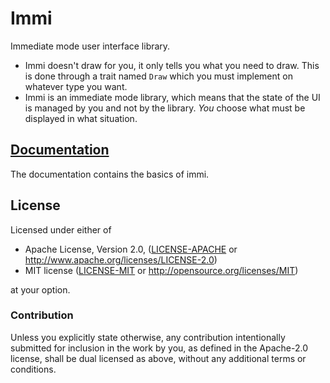 # Immi

Immediate mode user interface library.

* Immi doesn't draw for you, it only tells you what you need to draw. This is done through a
  trait named `Draw` which you must implement on whatever type you want.
* Immi is an immediate mode library, which means that the state of the UI is managed by you and
  not by the library. *You* choose what must be displayed in what situation.

## [Documentation](http://tomaka.github.io/immi/immi/index.html)

The documentation contains the basics of immi.

## License

Licensed under either of

 * Apache License, Version 2.0, ([LICENSE-APACHE](LICENSE-APACHE) or http://www.apache.org/licenses/LICENSE-2.0)
 * MIT license ([LICENSE-MIT](LICENSE-MIT) or http://opensource.org/licenses/MIT)

at your option.

### Contribution

Unless you explicitly state otherwise, any contribution intentionally submitted
for inclusion in the work by you, as defined in the Apache-2.0 license, shall be dual licensed as above, without any
additional terms or conditions.
